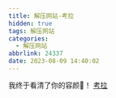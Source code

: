 ```yaml
---
title: 解压网站-考拉
hidden: true
tags: 解压网站
categories:
  - 解压网站
abbrlink: 24337
date: 2023-08-09 14:40:02
---
```


我终于看清了你的容颜🐨！
[考拉](http://www.koalastothemax.com)
